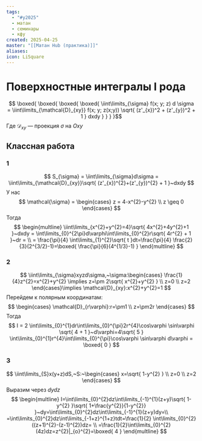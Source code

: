 ```yaml
---
tags:
  - "#y2025"
  - матан
  - семинары
  - кфу
created: 2025-04-25
master: "[[Матан Hub (практика)]]"
aliases: 
icon: LiSquare
---
```


# Поверхностные интегралы I рода
$$
\boxed{ \boxed{ \boxed{ \boxed{ \iint\limits_{\sigma} f(x; y; z) d \sigma = \iint\limits_{\mathcal{D}_{xy}} f(x; y; z(x;y)) \sqrt{ (z'_{x})^2 + (z'_{y})^2 + 1 } dxdy  }
 } } }$$
Где $\mathcal{D}_{xy}$ — проекция $\sigma$ на $Oxy$

## Классная работа
### 1
$$
S_{\sigma} = \iint\limits_{\sigma}d\sigma = \iint\limits_{\mathcal{D}_{xy}}\sqrt{ (z'_{x})^{2}+(z'_{y})^{2} + 1 }~dxdy
$$
У нас 
$$
\mathcal{\sigma} = \begin{cases}
z = 4-x^{2}-y^{2} \\
z \geq 0
\end{cases}
$$
Тогда
$$
\begin{multline}
\iint\limits_{x^{2}+y^{2}=4}\sqrt{ 4x^{2}+4y^{2}+1 }~dxdy = \int\limits_{0}^{2\pi}d\varphi\int\limits_{0}^{2}r\sqrt{ 4r^{2} + 1 }~dr = \\
= \frac{\pi}{4} \int\limits_{1}^{2}\sqrt{ t }dt=\frac{\pi}{4} \frac{2}{3}(2^{3/2}-1)=\boxed{ \frac{\pi}{6}(4^{1/3}-1) }
\end{multline}
$$

### 2
$$
\iint\limits_{\sigma}xyzd\sigma,~\sigma:\begin{cases}
\frac{1}{4}z^{2}=x^{2}+y^{2} \implies  z=\pm 2\sqrt{ x^{2}+y^{2} } \\
z=0 \\
z=2
\end{cases}\implies \mathcal{D}_{xy}:x^{2}+y^{2}=1
$$
Перейдем к полярным координатам:
$$
\begin{cases}
\mathcal{D}_{r\varphi}:r=\pm1 \\
z=\pm2r
\end{cases}
$$
Тогда 
$$
I = 2 \int\limits_{0}^{1}dr\int\limits_{0}^{\pi}2r^{4}\cos\varphi \sin\varphi \sqrt{ 4 + 1 }~d\varphi=4\sqrt{ 5 } \int\limits_{0}^{1}r^{4}\int\limits_{0}^{\pi}\cos\varphi \sin\varphi d\varphi = \boxed{ 0 }
$$

### 3
$$
\iint\limits_{S}x(y+z)dS,~S:~\begin{cases}
x=\sqrt{ 1-y^{2} } \\
z=0 \\
z=2
\end{cases}
$$
Выразим через $dydz$
$$
\begin{multline}
I=\int\limits_{0}^{2}dz\int\limits_{-1}^{1}(z+y)\sqrt{ 1-y^{2} }\sqrt{ 1+\frac{y^{2}}{1-y^{2}} }~dy=\int\limits_{0}^{2}dz\int\limits_{-1}^{1}(z+y)dy=\\
=\int\limits_{0}^{2}dz\int\limits_{-1+z}^{1+z}tdt=\frac{1}{2} \int\limits_{0}^{2}((z+1)^{2}-(z-1)^{2})dz= \\
=\frac{1}{2}\int\limits_{0}^{2}(4z)dz=z^{2}|_{o}^{2}=\boxed{ 4 }
\end{multline}
$$
